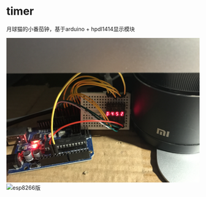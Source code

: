 # timer
月球猫的小番茄钟，基于arduino + hpdl1414显示模块

![atmega328版](https://github.com/yueqiumao/timer/blob/master/preview.png?raw=true)
![esp8266版](https://github.com/yueqiumao/timer/blob/master/preview2.png?raw=true)

